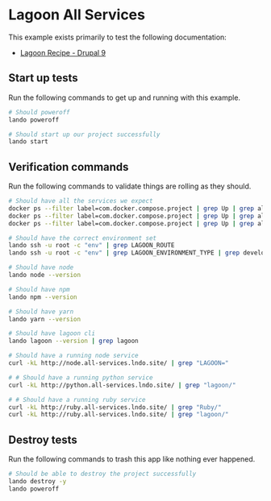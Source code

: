 Lagoon All Services
=======================

This example exists primarily to test the following documentation:

* [Lagoon Recipe - Drupal 9](https://docs.lando.dev/config/lagoon.html)

Start up tests
--------------

Run the following commands to get up and running with this example.

```bash
# Should poweroff
lando poweroff

# Should start up our project successfully
lando start
```

Verification commands
---------------------

Run the following commands to validate things are rolling as they should.

```bash
# Should have all the services we expect
docker ps --filter label=com.docker.compose.project | grep Up | grep allservices_node_1
docker ps --filter label=com.docker.compose.project | grep Up | grep allservices_python_1
docker ps --filter label=com.docker.compose.project | grep Up | grep allservices_ruby_1

# Should have the correct environment set
lando ssh -u root -c "env" | grep LAGOON_ROUTE
lando ssh -u root -c "env" | grep LAGOON_ENVIRONMENT_TYPE | grep development

# Should have node
lando node --version

# Should have npm
lando npm --version

# Should have yarn
lando yarn --version

# Should have lagoon cli
lando lagoon --version | grep lagoon

# Should have a running node service
curl -kL http://node.all-services.lndo.site/ | grep "LAGOON="

# # Should have a running python service
curl -kL http://python.all-services.lndo.site/ | grep "lagoon/"

# # Should have a running ruby service
curl -kL http://ruby.all-services.lndo.site/ | grep "Ruby/"
curl -kL http://ruby.all-services.lndo.site/ | grep "lagoon/"
```

Destroy tests
-------------

Run the following commands to trash this app like nothing ever happened.

```bash
# Should be able to destroy the project successfully
lando destroy -y
lando poweroff
```